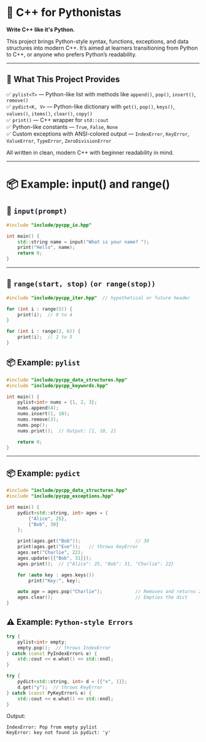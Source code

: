 # 🐍 C++ for Pythonistas

**Write C++ like it's Python.**

This project brings Python-style syntax, functions, exceptions, and data structures into modern C++. It’s aimed at learners transitioning from Python to C++, or anyone who prefers Python’s readability.

---

## 🔧 What This Project Provides

✅ `pylist<T>` — Python-like list with methods like `append()`, `pop()`, `insert()`, `remove()`  
✅ `pydict<K, V>` — Python-like dictionary with `get()`, `pop()`, `keys()`, `values()`, `items()`, `clear()`, `copy()`  
✅ `print()` — C++ wrapper for `std::cout`  
✅ Python-like constants — `True`, `False`, `None`  
✅ Custom exceptions with ANSI-colored output — `IndexError`, `KeyError`, `ValueError`, `TypeError`, `ZeroDivisionError`  

All written in clean, modern C++ with beginner readability in mind.

---



# 📦 Example: input() and range()

## 🔹 `input(prompt)`

```cpp
#include "include/pycpp_io.hpp"

int main() {
    std::string name = input("What is your name? ");
    print("Hello", name);
    return 0;
}
```

---

## 🔹 `range(start, stop)` `(or range(stop))`

```cpp
#include "include/pycpp_iter.hpp"  // hypothetical or future header

for (int i : range(5)) {
    print(i);  // 0 to 4
}

for (int i : range(2, 6)) {
    print(i);  // 2 to 5
}
```

## 📦 Example: `pylist`

```cpp
#include "include/pycpp_data_structures.hpp"
#include "include/pycpp_keywords.hpp"

int main() {
    pylist<int> nums = {1, 2, 3};
    nums.append(4);
    nums.insert(1, 10);
    nums.remove(3);
    nums.pop();
    nums.print();  // Output: [1, 10, 2]

    return 0;
}

```
---
## 📦 Example: `pydict`

```cpp
#include "include/pycpp_data_structures.hpp"
#include "include/pycpp_exceptions.hpp"

int main() {
    pydict<std::string, int> ages = {
        {"Alice", 25},
        {"Bob", 30}
    };

    print(ages.get("Bob"));                    // 30
    print(ages.get("Eve"));   // throws KeyError            
    ages.set("Charlie", 22);
    ages.update({{"Bob", 31}});
    ages.print();  // {"Alice": 25, "Bob": 31, "Charlie": 22}

    for (auto key : ages.keys())
        print("Key:", key);

    auto age = ages.pop("Charlie");            // Removes and returns 22
    ages.clear();                              // Empties the dict
}
```

## ⚠️ Example: `Python-style Errors`

```cpp
try {
    pylist<int> empty;
    empty.pop();  // throws IndexError
} catch (const PyIndexError& e) {
    std::cout << e.what() << std::endl;
}

try {
    pydict<std::string, int> d = {{"x", 1}};
    d.get("y");  // throws KeyError
} catch (const PyKeyError& e) {
    std::cout << e.what() << std::endl;
}

```
Output:
```
IndexError: Pop from empty pylist
KeyError: key not found in pydict: 'y'
```